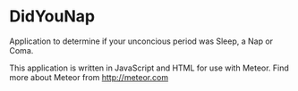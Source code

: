DidYouNap
=========

Application to determine if your unconcious period was Sleep, a Nap or Coma.

This application is written in JavaScript and HTML for use with Meteor. Find more about Meteor from http://meteor.com

